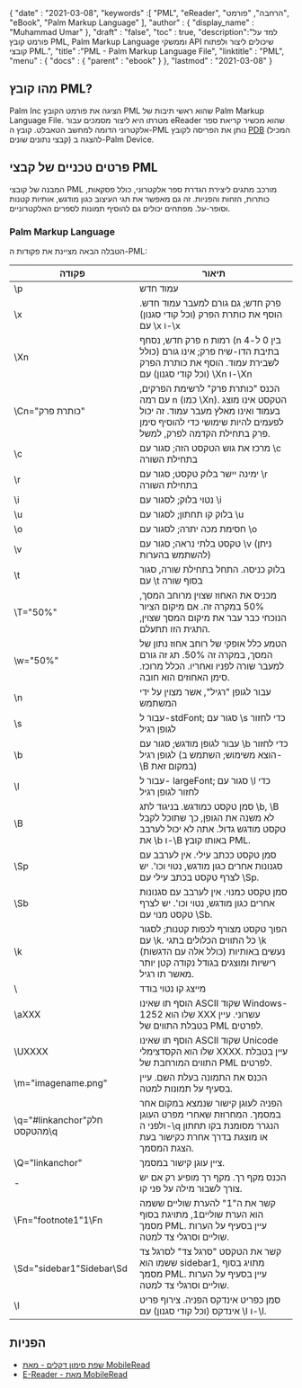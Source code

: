 {
  "date" : "2021-03-08",
  "keywords" :[ "PML", "eReader", "הרחבה", "פורמט", "eBook", "Palm Markup Language" ],
  "author" : {
    "display_name" : "Muhammad Umar"
},
  "draft" : "false",
  "toc" : true,
  "description":"למד על פורמט קובץ PML, Palm Markup Language וממשקי API שיכולים ליצור ולפתוח קובצי PML.",
  "title" :"PML - Palm Markup Language File",
  "linktitle" : "PML",
  "menu" : {
    "docs" : {
      "parent" : "ebook"
}
},
  "lastmod" : "2021-03-08"
}

## מהו קובץ PML?

Palm Inc הציגה את פורמט הקובץ PML שהוא ראשי תיבות של Palm Markup Language File. מטרתו היא ליצור מסמכים עבור eReader שהוא מכשיר קריאת ספר אלקטרוני הדומה למחשב הטאבלט. קובץ ה-PML נותן את הפריסה לקובץ [PDB](/he/programming/pdb/) (המכיל קבצי נתונים שונים) להצגה ב-Palm Device.

## פרטים טכניים של קבצי PML

המבנה של קובצי PML מורכב מתגים ליצירת הגדרת ספר אלקטרוני, כולל פסקאות, כותרות, הזחות והפניות. זה גם מאפשר את תגי העיצוב כגון מודגש, אותיות קטנות וסופר-על. מפתחים יכולים גם להוסיף תמונות לספרים האלקטרוניים.

### Palm Markup Language
הטבלה הבאה מציינת את פקודות ה-PML:

|פקודה|תיאור|
---|---|
| \p | עמוד חדש |
| \x | פרק חדש; גם גורם למעבר עמוד חדש. הוסף את כותרת הפרק (וכל קודי סגנון) עם \x ו-\x |
| \Xn | פרק חדש, נסחף n רמות (n בין 0 ל-4 כולל) בתיבת הדו-שיח פרק; אינו גורם לשבירת עמוד. הוסף את כותרת הפרק (וכל קודי סגנון) עם \Xn ו-\Xn |
| \Cn="כותרת פרק" | הכנס "כותרת פרק" לרשימת הפרקים, עם רמה n (כמו \Xn). הטקסט אינו מוצג בעמוד ואינו מאלץ מעבר עמוד. זה יכול לפעמים להיות שימושי כדי להוסיף סימן פרק בתחילת הקדמה לפרק, למשל. |
| \c | מרכז את גוש הטקסט הזה; סגור עם \c בתחילת השורה |
| \r | ימינה יישר בלוק טקסט; סגור עם \r בתחילת השורה |
| \i | נטוי בלוק; לסגור עם \i |
| \u | בלוק קו תחתון; לסגור עם \u |
| \o | חסימת מכה יתרה; לסגור עם \o |
| \v | טקסט בלתי נראה; סגור עם \v (ניתן להשתמש בהערות) |
| \t | בלוק כניסה. התחל בתחילת שורה, סגור עם \t בסוף שורה |
| \T="50%" | מכניס את האחוז שצוין מרוחב המסך, 50% במקרה זה. אם מיקום הציור הנוכחי כבר עבר את מיקום המסך שצוין, התגית הזו תתעלם. |
| \w="50%" | הטמע כלל אופקי של רוחב אחוז נתון של המסך, במקרה זה 50%. תג זה גורם למעבר שורה לפניו ואחריו. הכלל מרוכז. סימן האחוזים הוא חובה. |
| \n | עבור לגופן "רגיל", אשר מצוין על ידי המשתמש |
| \s | עבור ל-stdFont; סגור עם \s כדי לחזור לגופן רגיל |
| \b | עבור לגופן מודגש; סגור עם \b כדי לחזור לגופן רגיל (הוצא משימוש; השתמש ב-\B במקום זאת) |
| \l | עבור ל- largeFont; סגור עם \l כדי לחזור לגופן רגיל |
| \B | סמן טקסט כמודגש. בניגוד לתג \b, \B לא משנה את הגופן, כך שתוכל לקבל טקסט מודגש גדול. אתה לא יכול לערבב את \b ו-\B באותו קובץ PML. |
| \Sp | סמן טקסט ככתב עילי. אין לערבב עם סגנונות אחרים כגון מודגש, נטוי וכו'. יש לצרף טקסט בכתב עילי עם \Sp. |
| \Sb | סמן טקסט כמנוי. אין לערבב עם סגנונות אחרים כגון מודגש, נטוי וכו'. יש לצרף טקסט מנוי עם \Sb. |
| \k | הפוך טקסט מצורף לכפות קטנות; לסגור עם \k. כל התווים הכלולים בתגי \k (כולל אלה עם הדגשות) נעשים באותיות רישיות ומוצגים בגודל נקודה קטן יותר מאשר תו רגיל. |
| \\ | מייצג קו נטוי בודד |
| \aXXX | הוסף תו שאינו ASCII שקוד Windows-1252 שלו הוא XXX עשרוני. עיין בטבלת התווים של PML לפרטים. |
| \UXXXX | הוסף תו שאינו ASCII שקוד Unicode שלו הוא הקסדצימלי XXXX. עיין בטבלת התווים המורחבת של PML לפרטים. |
| \m="imagename.png" | הכנס את התמונה בעלת השם. עיין בסעיף על תמונות למטה. |
| \q="#linkanchor"חלק מהטקסט\q | הפניה לעוגן קישור שנמצא במקום אחר במסמך. המחרוזת שאחרי מפרט העוגן ולפני ה-\q הנגרר מסומנת בקו תחתון או מוצגת בדרך אחרת כקישור בעת הצגת המסמך. |
| \Q="linkanchor" | ציין עוגן קישור במסמך. |
| \- | הכנס מקף רך. מקף רך מופיע רק אם יש צורך לשבור מילה על פני קו. |
| \Fn="footnote1"1\Fn | קשר את ה"1" להערת שוליים ששמה הוא הערת שוליים1, מתויגת בסוף מסמך PML. עיין בסעיף על הערות שוליים וסרגלי צד למטה. |
| \Sd="sidebar1"Sidebar\Sd | קשר את הטקסט "סרגל צד" לסרגל צד ששמו הוא sidebar1, מתויג בסוף מסמך PML. עיין בסעיף על הערות שוליים וסרגלי צד למטה. |
| \I | סמן כפריט אינדקס הפניה. צירוף פריט אינדקס (וכל קודי סגנון) עם \I ו-\I.|
 


## הפניות

* [שפת סימון דקלים - מאת MobileRead](https://wiki.mobileread.com/wiki/EReader)
* [E-Reader - מאת MobileRead](https://en.wikipedia.org/wiki/E-reader)

